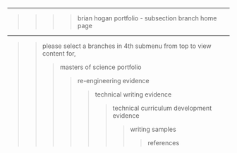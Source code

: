 ----------
>>>> brian hogan portfolio - subsection branch home page
----------
>> please select a branches in 4th submenu from top to view content for,
>>> masters of science portfolio
>>>> re-engineering evidence
>>>>> technical writing evidence
>>>>>> technical curriculum development evidence
>>>>>>> writing samples
>>>>>>>> references
